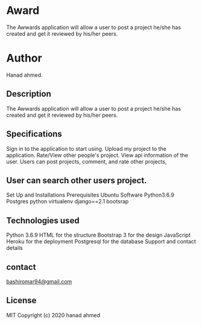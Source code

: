 # Award
The Awwards application will allow a user to post a project he/she has created and get it reviewed by his/her peers.

# Author
Hanad ahmed.

## Description
The Awwards application will allow a user to post a project he/she has created and get it reviewed by his/her peers.

## Specifications
Sign in to the application to start using.
Upload my project to the application.
Rate/View other people's project.
View api information of the user.
Users can post projects, comment, and rate other projects,
 
## User can search other users project.

Set Up and Installations
Prerequisites
Ubuntu Software
Python3.6.9
Postgres
python virtualenv
django==2.1
bootsrap


## Technologies used
Python 3.6.9 
HTML for the structure
Bootstrap 3 for the design
JavaScript
Heroku for the deployment
Postgresql for the database
Support and contact details

## contact
bashiromar94@gmail.com


## License
MIT Copyright (c) 2020 hanad ahmed 
